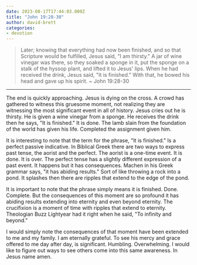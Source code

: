 ```yaml
---
date: 2023-08-17T17:44:03.000Z
title: "John 19:28-30"
author: david-brett
categories:
- devotion
---
```

> Later; knowing that everything had now been finished, and so that Scripture would be fulfilled, Jesus said, "I am thirsty." A jar of wine vinegar was there, so they soaked a sponge in it, put the sponge on a stalk of the hyssop plant, and lifted it to Jesus' lips. When he had received the drink, Jesus said, "It is finished." With that, he bowed his head and gave up his spirit. ~ John 19:28-30  
* * *
The end is quickly approaching. Jesus is dying on the cross. A crowd has gathered to witness this gruesome moment, not realizing they are witnessing the most significant event in all of history. Jesus cries out he is thirsty. He is given a wine vinegar from a sponge. He receives the drink then he says, "It is finished." It is done. The lamb slain from the foundation of the world has given his life. Completed the assignment given him.

It is interesting to note that the term for the phrase, "It is finished." Is a perfect passive indicative. In Biblical Greek there are two ways to express past tense, the aorist and the perfect. The aorist is a one-time event. It is done. It is over. The perfect tense has a slightly different expression of a past event. It happens but it has consequences. Machen in his Greek grammar says, "it has abiding results." Sort of like throwing a rock into a pond. It splashes then there are ripples that extend to the edge of the pond.

It is important to note that the phrase simply means it is finished. Done. Complete. But the consequences of this moment are so profound it has abiding results extending into eternity and even beyond eternity. The crucifixion is a moment of time with ripples that extend to eternity. Theologian Buzz Lightyear had it right when he said, "To infinity and beyond."

I would simply note the consequences of that moment have been extended to me and my family. I am eternally grateful. To see his mercy and grace offered to me day after day, is significant. Humbling. Overwhelming. I would like to figure out ways to see others come into this same awareness. In Jesus name amen.